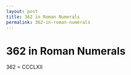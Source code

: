 ```yaml
---
layout: post
title: 362 in Roman Numerals
permalink: 362-in-roman-numerals
---
```


# 362 in Roman Numerals

362 = CCCLXII
